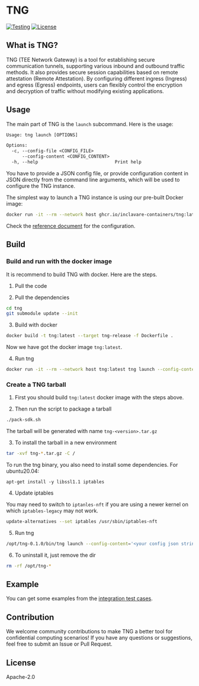 # TNG
[![Testing](/../../actions/workflows/docker-build.yml/badge.svg)](/../../actions/workflows/docker-build.yml)
[![License](https://img.shields.io/badge/License-Apache%202.0-blue.svg)](https://opensource.org/licenses/Apache-2.0)

## What is TNG?

TNG (TEE Network Gateway) is a tool for establishing secure communication tunnels, supporting various inbound and outbound traffic methods. It also provides secure session capabilities based on remote attestation (Remote Attestation). By configuring different ingress (Ingress) and egress (Egress) endpoints, users can flexibly control the encryption and decryption of traffic without modifying existing applications.

## Usage

The main part of TNG is the `launch` subcommand. Here is the usage:

```txt
Usage: tng launch [OPTIONS]

Options:
  -c, --config-file <CONFIG_FILE>
      --config-content <CONFIG_CONTENT>
  -h, --help                             Print help
```

You have to provide a JSON config file, or provide configuration content in JSON directly from the command line arguments, which will be used to configure the TNG instance.

The simplest way to launch a TNG instance is using our pre-built Docker image:

```sh
docker run -it --rm --network host ghcr.io/inclavare-containers/tng:latest tng launch --config-content='<your config json string>'
```

Check the [reference document](docs/configuration.md) for the configuration. 

## Build

### Build and run with the docker image

It is recommend to build TNG with docker. Here are the steps.

1. Pull the code

2. Pull the dependencies

```sh
cd tng
git submodule update --init
```

3. Build with docker

```sh
docker build -t tng:latest --target tng-release -f Dockerfile .
```

Now we have got the docker image `tng:latest`.

4. Run tng

```sh
docker run -it --rm --network host tng:latest tng launch --config-content='<your config json string>'
```


### Create a TNG tarball

1. First you should build `tng:latest` docker image with the steps above.

2. Then run the script to package a tarball

```sh
./pack-sdk.sh
```

The tarball will be generated with name `tng-<version>.tar.gz`

3. To install the tarball in a new environment

```sh
tar -xvf tng-*.tar.gz -C /
```

To run the tng binary, you also need to install some dependencies. For ubuntu20.04:

```
apt-get install -y libssl1.1 iptables
```

4. Update iptables

You may need to switch to `iptanles-nft` if you are using a newer kernel on which `iptables-legacy` may not work.

```sh
update-alternatives --set iptables /usr/sbin/iptables-nft
```

5. Run tng

```sh
/opt/tng-0.1.0/bin/tng launch --config-content='<your config json string>'
```


6. To uninstall it, just remove the dir

```sh
rm -rf /opt/tng-*
```

## Example

You can get some examples from the [integration test cases](./tests/).

## Contribution

We welcome community contributions to make TNG a better tool for confidential computing scenarios! If you have any questions or suggestions, feel free to submit an Issue or Pull Request.

## License

Apache-2.0
